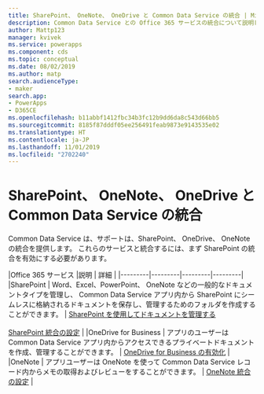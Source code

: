 ```yaml
---
title: SharePoint、 OneNote、 OneDrive と Common Data Service の統合 | Microsoft Docs
description: Common Data Service との Office 365 サービスの統合について説明します。
author: Mattp123
manager: kvivek
ms.service: powerapps
ms.component: cds
ms.topic: conceptual
ms.date: 08/02/2019
ms.author: matp
search.audienceType:
- maker
search.app:
- PowerApps
- D365CE
ms.openlocfilehash: b11abbf1412fbc34b3fc12b9dd6da8c543d66bb5
ms.sourcegitcommit: 8185f87dddf05ee256491feab9873e9143535e02
ms.translationtype: HT
ms.contentlocale: ja-JP
ms.lasthandoff: 11/01/2019
ms.locfileid: "2702240"
---
```

# <a name="sharepoint-onenote-and-onedrive-integration-with-common-data-service"></a>SharePoint、 OneNote、 OneDrive と Common Data Service の統合

Common Data Service は、サポートは、SharePoint、 OneDrive、 OneNote の統合を提供します。 これらのサービスと統合するには、まず SharePoint の統合を有効にする必要があります。   


|Office 365 サービス  |説明  | 詳細  |
|---------|---------|---------|---------|
|SharePoint     |  Word、Excel、PowerPoint、 OneNote などの一般的なドキュメントタイプを管理し、 Common Data Service アプリ内から SharePoint にシームレスに格納されるドキュメントを保存し、管理するためのフォルダを作成することができます。     |  [SharePoint を使用してドキュメントを管理する](/dynamics365/customer-engagement/admin/manage-documents-using-sharepoint) <br /> <br /> [SharePoint 統合の設定](/dynamics365/customer-engagement/admin/set-up-sharepoint-integration)     |
|OneDrive for Business     |  アプリのユーザーは Common Data Service アプリ内からアクセスできるプライベートドキュメントを作成、管理することができます。      |  [OneDrive  for Business の有効化](/dynamics365/customer-engagement/admin/enable-onedrive-for-business)     |
|OneNote     | アプリユーザーは OneNote を使って Common Data Service レコード内からメモの取得およびレビューをすることができます。      |   [OneNote 統合の設定](/dynamics365/customer-engagement/admin/set-up-onenote-integration-in-dynamics-365)   | 
